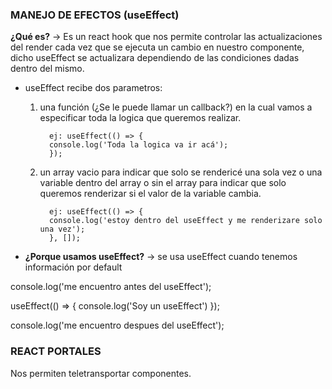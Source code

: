 ### MANEJO DE EFECTOS (useEffect)

**¿Qué es?** -> Es un react hook que nos permite controlar las actualizaciones del render
cada vez que se ejecuta un cambio en nuestro componente, dicho useEffect se actualizara
dependiendo de las condiciones dadas dentro del mismo.

- useEffect recibe dos parametros:

  1.  una función (¿Se le puede llamar un callback?) en la cual vamos a especificar
      toda la logica que queremos realizar.

            ej: useEffect(() => {
            console.log('Toda la logica va ir acá');
            });

  2.  un array vacio para indicar que solo se rendericé una sola vez o una variable
      dentro del array o sin el array para indicar que solo queremos renderizar si el valor
      de la variable cambia.

            ej: useEffect(() => {
            console.log('estoy dentro del useEffect y me renderizare solo una vez');
            }, []);

- **¿Porque usamos useEffect?** -> se usa useEffect cuando tenemos información por default

console.log('me encuentro antes del useEffect');

useEffect(() => {
console.log('Soy un useEffect')
});

console.log('me encuentro despues del useEffect');

### REACT PORTALES

Nos permiten teletransportar componentes.
